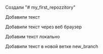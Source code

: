 Создали "# my_first_repozzitory" 

Добавили текст

Добавили текст через веб браузер

Добавим текст локально

Добавили текст в новой ветке new_branch